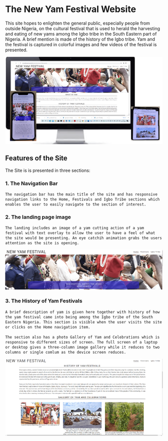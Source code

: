 
# The New Yam Festival Website

This site hopes to enlighten the general public, especially people from outside Nigeria, on the cultural festival that is used to herald the harvesting and eating of new yams among the Igbo tribe in the South Eastern part of Nigeria. A brief mention is made of the history of the Igbo tribe. Yam and the festival is captured in colorful images and few videos of the festival is presented.

![Site Image on Different Screens](/docs/pp1_image.png)

## Features of the Site
The Site is is presented in three sections:
### 1. The Navigation Bar
    The navigation bar has the main title of the site and has responsive navigation links to the Home, Festivals and Igbo Tribe sections which enables the user to easily navigate to the section of interest.

### 2. The landing page image
    The landing includes an image of a yam cutting action of a yam festival with text overlay to allow the user to have a feel of what the site would be presenting. An eye catchih animation grabs the users attention as the site is opening.
![Landing Page Image](/docs/landing_page_image.png)


### 3. The History of Yam Festivals
    A brief description of yam is given here together with history of how the yam festival came into being among the Igbo tribe of the South Eastern Nigeria. This section is visible when the user visits the site or clicks on the Home navigation item.

    The section also has a photo Gallery of Yam and Celebrations which is responsive to different sizes of screen. The full screen of a laptop or desktop gives a three-column image gallery while it reduces to two columns or single comlum as the device screen reduces.
![History Section](/docs/history_section.png)





